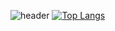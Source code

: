 ![header](https://capsule-render.vercel.app/api?type=wave&color=auto&height=300&section=header&text=HyeonSoo%20render&fontSize=90)
[![Top Langs](https://github-readme-stats.vercel.app/api/top-langs/?username=hyeonwater&langs_count=8)](https://github.com/hyeonwater/github-readme-stats)

